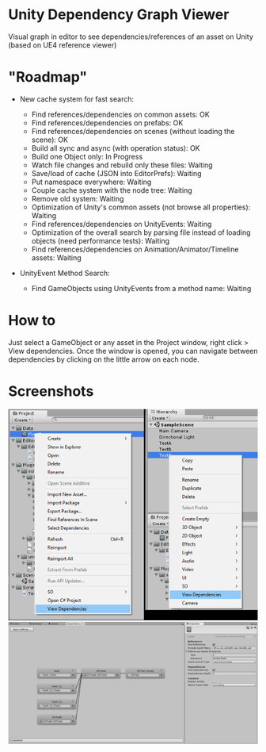 # Unity Dependency Graph Viewer
Visual graph in editor to see dependencies/references of an asset on Unity (based on UE4 reference viewer)

# "Roadmap"
* New cache system for fast search:

  * Find references/dependencies on common assets: OK
  * Find references/dependencies on prefabs: OK
  * Find references/dependencies on scenes (without loading the scene): OK
  * Build all sync and async (with operation status): OK
  * Build one Object only: In Progress
  * Watch file changes and rebuild only these files: Waiting
  * Save/load of cache (JSON into EditorPrefs): Waiting
  * Put namespace everywhere: Waiting
  * Couple cache system with the node tree: Waiting
  * Remove old system: Waiting
  * Optimization of Unity's common assets (not browse all properties): Waiting
  * Find references/dependencies on UnityEvents: Waiting
  * Optimization of the overall search by parsing file instead of loading objects (need performance tests): Waiting
  * Find references/dependencies on Animation/Animator/Timeline assets: Waiting

* UnityEvent Method Search:

  * Find GameObjects using UnityEvents from a method name: Waiting

  

# How to
Just select a GameObject or any asset in the Project window, right click > View dependencies.
Once the window is opened, you can navigate between dependencies by clicking on the little arrow on each node.

# Screenshots
![Access menu](Medias~/Screenshot01.jpg)
![Dependency Graph Viewer](Medias~/Screenshot02.jpg)